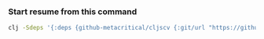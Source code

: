 ### Start resume from this command 
```sh
clj -Sdeps '{:deps {github-metacritical/cljscv {:git/url "https://github.com/metacritical/cljscv" :sha "743e1484c65e7bab97378acb9041ddf32d9e2a1b"}}}' -m cljs.main -i @resume/core.cljs -r
```

